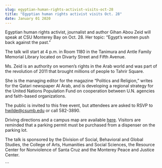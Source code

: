 ```yaml
---
slug: egyptian-human-rights-activist-visits-oct-28
title: "Egyptian human rights activist visits Oct. 28"
date: January 01 2020
---
```


  
<p>
  Egyptian human rights activist, journalist and author Gihan Abou Zeid will
  speak at CSU Monterey Bay on Oct. 28. Her topic: “Egypt’s women push back
  against the past.”
</p>
<p>
  The talk will start at 4 p.m. in Room 1180 in the Tanimura and Antle Family
  Memorial Library located on Divarty Street and Fifth Avenue.
</p>
<p>
  Ms. Zeid is an authority on women’s rights in the Arab world and was part of
  the revolution of 2011 that brought millions of people to Tahrir Square.
</p>
<p>
  She is the managing editor for the magazine “Politics and Religion,” writes
  for the Qatari newspaper Al Arab, and is developing a regional strategy for
  the United Nations Population Fund on cooperation between U.N. agencies and
  faith-based organizations.
</p>
<p>
  The public is invited to this free event, but attendees are asked to RSVP to
  <a
    href="&#109;&#97;&#x69;&#x6c;&#x74;&#111;&#58;&#x68;&#x77;&#x69;&#108;&#100;&#x65;&#x40;&#x63;&#115;&#117;&#x6d;&#x62;&#x2e;&#101;&#100;&#x75;"
    >hwilde@csumb.edu</a
  >
  or call 582-3890.
</p>
<p>
  Driving directions and a campus map are available
  <a href="https://csumb.edu/maps">here</a>. Visitors are reminded that a parking
  permit must be purchased from a dispenser on the parking lot.
</p>
<p>
  The talk is sponsored by the Division of Social, Behavioral and Global
  Studies, the College of Arts, Humanities and Social Sciences, the Resource
  Center for Nonviolence of Santa Cruz and the Monterey Peace and Justice
  Center.
</p>
<p></p>
```

